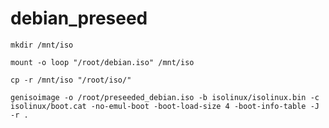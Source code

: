 # debian_preseed



```shell
mkdir /mnt/iso
```
```shell
mount -o loop "/root/debian.iso" /mnt/iso
```
```shell
cp -r /mnt/iso "/root/iso/"
```
```shell
genisoimage -o /root/preseeded_debian.iso -b isolinux/isolinux.bin -c isolinux/boot.cat -no-emul-boot -boot-load-size 4 -boot-info-table -J -r .
```

